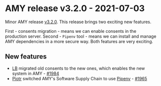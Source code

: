 # AMY release v3.2.0 - 2021-07-03

Minor AMY release [v3.2.0][]. This release brings two exciting new features.

First - consents migration - means we can enable consents in the production server.
Second - `Pipenv` tool - means we can install and manage AMY dependencies in a more secure way.
Both features are very exciting.


## New features
* [LB][] migrated old consents to the new ones, which enables the new system in AMY - [#1984](https://github.com/carpentries/amy/pull/1984)
* [Piotr][] switched AMY's Software Supply Chain to use [Pipenv](https://pipenv.pypa.io/en/latest/) - [#1965](https://github.com/carpentries/amy/pull/1965)


[v3.2.0]: https://github.com/carpentries/amy/milestone/80
[LB]: https://github.com/lauryndbrown
[Piotr]: https://github.com/pbanaszkiewicz
